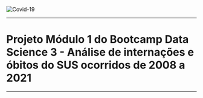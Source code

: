 ![Covid-19](https://cdn.pixabay.com/photo/2020/03/30/03/20/covid-19-4982910_960_720.jpg)

---
# Projeto Módulo 1 do Bootcamp Data Science 3 - Análise de internações e óbitos do SUS ocorridos de 2008 a 2021
---


